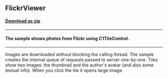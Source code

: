 ## FlickrViewer
#### [Download as zip](https://minhaskamal.github.io/DownGit/#/home?url=https://github.com/GrapeCity/ComponentOne-WinForms-Samples/tree/master/NetFramework\Tile\VB\FlickrViewer)
____
#### The sample shows photos from Flickr using C1TileControl.
____
Images are downloaded without blocking the calling thread. The sample creates the internal queue of requests passed to server one-by-one. Tiles show two images: the thumbnail and the author's avatar (and also some textual info). When you click the tile it opens large image. 